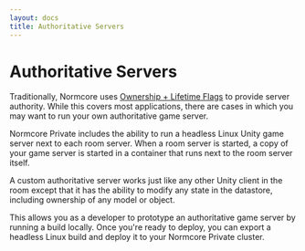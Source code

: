 ```yaml
---
layout: docs
title: Authoritative Servers
---
```

# Authoritative Servers
Traditionally, Normcore uses [Ownership + Lifetime Flags](../room/ownership-and-lifetime-flags.md) to provide server authority. While this covers most applications, there are cases in which you may want to run your own authoritative game server.

Normcore Private includes the ability to run a headless Linux Unity game server next to each room server. When a room server is started, a copy of your game server is started in a container that runs next to the room server itself.

A custom authoritative server works just like any other Unity client in the room except that it has the ability to modify any state in the datastore, including ownership of any model or object.

This allows you as a developer to prototype an authoritative game server by running a build locally. Once you're ready to deploy, you can export a headless Linux build and deploy it to your Normcore Private cluster.
